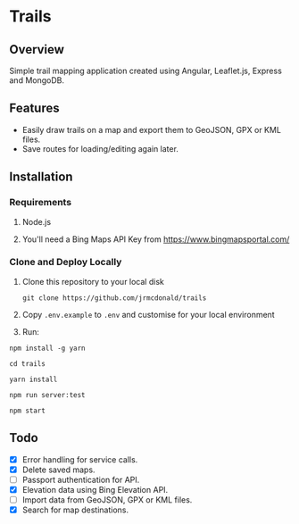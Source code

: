 # Trails

## Overview

Simple trail mapping application created using Angular, Leaflet.js, Express and MongoDB. 

## Features

- Easily draw trails on a map and export them to GeoJSON, GPX or KML files.
- Save routes for loading/editing again later.

## Installation

### Requirements

1. Node.js

2. You'll need a Bing Maps API Key from https://www.bingmapsportal.com/

### Clone and Deploy Locally

1. Clone this repository to your local disk

    ```git clone https://github.com/jrmcdonald/trails```

2. Copy `.env.example` to `.env` and customise for your local environment

3. Run:

```
npm install -g yarn

cd trails

yarn install

npm run server:test

npm start
```

## Todo

- [x] Error handling for service calls.
- [x] Delete saved maps.
- [ ] Passport authentication for API.
- [x] Elevation data using Bing Elevation API.
- [ ] Import data from GeoJSON, GPX or KML files.
- [x] Search for map destinations.